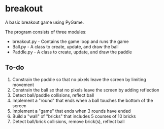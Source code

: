 breakout
========

A basic breakout game using PyGame.

The program consists of three modules:

* breakout.py       - Contains the game loop and runs the game
* Ball.py           - A class to create, update, and draw the ball
* Paddle.py         - A class to create, update, and draw the paddle

To-do
-----

1. Constrain the paddle so that no pixels leave the screen by limiting movement
2. Constrain the ball so that no pixels leave the screen by adding reflection
3. Detect ball/paddle collisions, reflect ball
4. Implement a "round" that ends when a ball touches the bottom of the screen
5. Implement a "game" that ends when 3 rounds have ended
6. Build a "wall" of "bricks" that includes 5 courses of 10 bricks
7. Detect ball/brick collisions, remove brick(s), reflect ball
